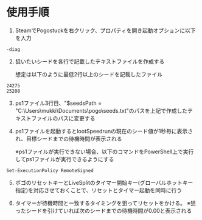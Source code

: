 # 使用手順

1. SteamでPogostuckを右クリック、プロパティを開き起動オプションに以下を入力
```
-diag
```
2. 狙いたいシードを各行で記載したテキストファイルを作成する

   想定は以下のように最低2行以上のシードを記載したファイル
```
24275
25208
```

3. ps1ファイル3行目、"$seedsPath = "C:\Users\mukki\Documents\pogo\seeds.txt"のパスを上記で作成したテキストファイルのパスに変更する

4. ps1ファイルを起動するとlootSpeedrunの現在のシード値が1秒毎に表示され、目標シードまでの待機時間が表示される

   ※ps1ファイルが実行できない場合、以下のコマンドをPowerShell上で実行してps1ファイルが実行できるようにする
```
Set-ExecutionPolicy RemoteSigned
```

5. ポゴのリセットキーとLiveSplitのタイマー開始キー(グローバルホットキー指定)を対応させておくことで、リセットとタイマー起動を同時に行う

6. タイマーが待機時間と一致するタイミングを狙ってリセットをかける。
   ※狙ったシードを引けていれば次のシードまでの待機時間が0.00と表示される
